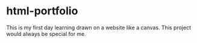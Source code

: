 # html-portfolio
This is my first day learning drawn on a website like a canvas. This project would always be special for me.
